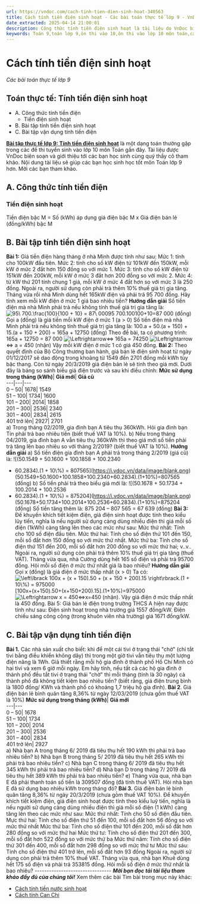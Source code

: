 ```yaml
---
url: https://vndoc.com/cach-tinh-tien-dien-sinh-hoat-340563
title: Cách tính tiền điện sinh hoạt - Các bài toán thực tế lớp 9 - VnDoc.com
date_extracted: 2025-04-14 21:00:01
description: Công thức tính tiền điện sinh hoạt là tài liệu do VnDoc biên soạn giúp các bạn học sinh ôn tập, củng cố thêm kiến thức về Toán thực tế 9 để làm tốt đề tuyển sinh lớp 10 môn Toán sắp tới.
keywords: Toán 9,toán lớp 9,ôn thi vào 10,ôn thi vào lớp 10 môn toán,cách tính tiền điện sinh hoạt công thức tính tiền điện,tiền điện sinh hoạt,công thức tính tiền điện sinh hoạt,bậc thang tiền điện,cong thuc tinh tien dien,bài toán thực tế,toán thực tế 9,toán thực tế,bai toan thuc te,bai toan thuc te lop 9,bài toán thực tế lớp 9,các bài toán thực tế lớp 9
---
```


# Cách tính tiền điện sinh hoạt
 _Các bài toán thực tế lớp 9_
## Toán thực tế: Tính tiền điện sinh hoạt
  * A. Công thức tính tiền điện
    * Tiền điện sinh hoạt
  * B. Bài tập tính tiền điện sinh hoạt
  * C. Bài tập vận dụng tính tiền điện

[**Bài tập thực tế lớp 9: Tính tiền điện sinh hoạt**](<https://vndoc.com/cach-tinh-tien-dien-sinh-hoat-340563>) là một dạng toán thường gặp trong các đề thi tuyển sinh vào lớp 10 môn Toán gần đây. Tài liệu được VnDoc biên soạn và giới thiệu tới các bạn học sinh cùng quý thầy cô tham khảo. Nội dung tài liệu sẽ giúp các bạn học sinh học tốt môn Toán lớp 9 hơn. Mời các bạn tham khảo.
## A. Công thức tính tiền điện
### Tiền điện sinh hoạt
Tiền điện bậc M = Số \(kWh\) áp dụng giá điện bậc M x Giá điện bán lẻ \(đồng/kWh\) bậc M
## B. Bài tập tính tiền điện sinh hoạt
**Bài 1:** Giá tiền điện hàng tháng ở nhà Minh được tính như sau:
Mức 1: tính cho 100kW đầu tiên.
Mức 2: tính cho số kW điện từ 101kW đến 150kW, mỗi kW ở mức 2 đắt hơn 150 đồng so với mức 1.
Mức 3: tính cho số kW điện từ 151kW đến 200kW, mỗi kW ở mức 3 đắt hơn 200 đồng so với mức 2.
Mức 4: từ kW thứ 201 tính chung 1 giá, mỗi kW ở mức 4 đắt hơn so với mức 3 là 250 đồng.
Ngoài ra, người sử dụng còn phải trả thêm 10% thuế giá trị gia tăng.
Tháng vừa rồi nhà Minh dùng hết 165kW điện và phải trả 95 700 đồng. Hãy tính xem mỗi kW điện ở mức 1 giá bao nhiêu tiền?
**Hướng dẫn giải**
Số tiền điện mà nhà Minh phải trả nếu không tính thuế giá trị gia tăng là:
![95\\ 700.\\frac{100}{100 + 10} = 87\\
000](https://i.vdoc.vn/data/image/blank.png)95 700.100100+10=87 000 \(đồng\)
Gọi a \(đồng\) là giá tiền mỗi kW điện ở mức 1 \(a > 0\)
Số tiền điện mà nhà Minh phải trả nếu không tính thuế giá trị gia tăng là:
100.a + 50.\(a + 150\) + 15.\(a + 150 + 200\) = 165a + 12750 \(đồng\)
Theo đề bài, ta có phương trình:
165a + 12750 = 87 000
![\\Leftrightarrow](https://i.vdoc.vn/data/image/blank.png)⇔ 165a = 74250
![\\Leftrightarrow](https://i.vdoc.vn/data/image/blank.png)⇔ a = 450 \(nhận\)
Vậy mỗi kW điện ở mức 1 có giá 450 đồng.
**Bài 2:** Theo quyết định của Bộ Công thương ban hành, giá bán lẻ điện sinh hoạt từ ngày 01/12/2017 sẽ dao động trong khoảng từ 1549 đến 2701 đồng mỗi kWh tùy bậc thang. Còn từ ngày 20/3/2019 giá điện bán lẻ sẽ tính theo giá mới. Dưới đây là bảng so sánh biểu giá điện trước và sau khi điều chỉnh:
**Mức sử dụng trong tháng \(kWh\)**| **Giá mới**| **Giá cũ**  
---|---|---  
0 – 50| 1678| 1549  
51 – 100| 1734| 1600  
101 – 200| 2014| 1858  
201 – 300| 2536| 2340  
301 – 400| 2834| 2615  
401 trở lên| 2927| 2701  
a\) Trong tháng 02/2019, gia đinh bạn A tiêu thụ 360kWh. Hỏi gia đinh bạn Tín phải trả bao nhiêu tiền \(biết thuế VAT là 10%\).
b\) Nếu trong tháng 04/2019, gia đình bạn A vẫn tiêu thụ 360kWh thì theo giá mới số tiền phải trả tăng lên bao nhiêu so với tháng 2/2019? \(biết thuế VAT là 10%\).
**Hướng dẫn giải**
a\) Số tiền điện gia đình bạn A phải trả trong tháng 2/2019 \(giá cũ\) là:
![\(50.1549 + 50.1600 + 100.1858 + 100.2340
+ 60.2834\).\(1 + 10\\%\) = 807565](https://i.vdoc.vn/data/image/blank.png)\(50.1549+50.1600+100.1858+100.2340+60.2834\).\(1+10%\)=807565 \(đồng\)
b\) Số tiền phải trả theo biểu giá mới là:
![\(50.1678 + 50.1734 + 100.2014 + 100.2536
+ 60.2834\).\(1 + 10\\%\) = 875204](https://i.vdoc.vn/data/image/blank.png)\(50.1678+50.1734+100.2014+100.2536+60.2834\).\(1+10%\)=875204 \(đồng\)
Số tiền tăng thêm là: 875 204 – 807 565 = 67 639 \(đồng\)
**Bài 3:** Đế khuyến khích tiết kiệm điện, giá điện sinh hoạt được tính theo kiểu lũy tiến, nghĩa là nếu người sử dụng càng dùng nhiều điện thì giá mỗi số điện \(1kWh\) càng tăng lên theo các mức như sau:
Mức thứ nhất: Tính cho 100 số điện đầu tiên.
Mức thứ hai: Tính cho số điện thứ 101 đến 150, mỗi số đắt hơn 150 đồng so với mức thứ nhất.
Mức thứ ba: Tính cho số điện thứ 151 đến 200, mỗi số đắt hơn 200 đồng so với mức thứ hai; v..v..
Ngoài ra, người sử dụng còn phải trả thêm 10% thuế giá trị gia tăng \(thuế VAT\). Tháng vừa qua, nhà Cường dùng hết 165 số điện và phải trả 95700 đồng. Hỏi mỗi số điện ở mức thứ nhất giá là bao nhiêu?
**Hướng dẫn giải**
Gọi x \(đồng\) là giá điện ở mức thấp nhất \(x > 0\)
Ta có: ![\\left\\lbrack 100x + \(x + 150\).50 +
\(x + 150 + 200\).15 \\right\\rbrack.\(1 + 10\\%\) = 975000](https://i.vdoc.vn/data/image/blank.png)\[100x+\(x+150\).50+\(x+150+200\).15\].\(1+10%\)=975000
![\\Leftrightarrow x = 450](https://i.vdoc.vn/data/image/blank.png)⇔x=450 \(nhận\).
Vậy giá điện ở mức thấp nhất là 450 đồng.
Bài 5: Giá bán lẻ điện trong trường THCS A hiện nay được tính như sau:
Điện sinh hoạt trong nhà trường giá 1557 đồng/kW.
Điện chiếu sáng công cộng \(trong khuôn viên nhà trường\) giá 1671 đồng/kW.
## C. Bài tập vận dụng tính tiền điện
**Bài 1.** Các nhà sản xuất cho biết: khi để một cái tivi ở trạng thái "chờ" \(chỉ tắt tivi bằng điều khiển không dây\) thì trong một giờ tivi vẫn tiêu thụ một lượng điện năng là 1Wh. Giả thiết rằng mỗi hộ gia đình ở thành phố Hồ Chí Minh có hai tivi và xem 6 giờ mỗi ngày. Em hãy tính, nếu tất cả các hộ gia đình ở thành phố đều tắt tivi ở trạng thái "chờ" thì mỗi tháng \(tính là 30 ngày\) cả thành phố đã không tiết kiệm bao nhiêu tiền? \(biết rằng, giá điện trung bình là 1800 đồng/ KWh và thành phố có khoảng 1,7 triệu hộ gia đình\).
**Bài 2**. Giá điện bán lẻ bình quân tăng 8,36% từ ngày 12/03/2019 \(chưa gồm thuế VAT là 10%\)
**Mức sử dụng trong tháng \(kWh\)**| **Giá mới**  
---|---  
0 – 50| 1678  
51 – 100| 1734  
101 – 200| 2014  
201 – 300| 2536  
301 – 400| 2834  
401 trở lên| 2927  
a\) Nhà bạn A trong tháng 6/ 2019 đã tiêu thụ hết 190 kWh thì phải trả bao nhiêu tiền?
b\) Nhà bạn B trong tháng 5/ 2019 đã tiêu thụ hết 265 kWh thì phải trả bao nhiêu tiền?
c\) Nhà bạn C trong tháng 6/ 2019 đã tiêu thụ hết 345 kWh thì phải trả bao nhiêu tiền?
d\) Nhà bạn D trong tháng 7/ 2019 đã tiêu thụ hết 389 kWh thì phải trả bao nhiêu tiền?
e\) Tháng vừa qua, nhà bạn E đã phải thanh toán số tiền là 309507 đồng \(đã tính thuế VAT\). Hỏi nhà bạn E đã sử dụng bao nhiêu kWh trong tháng đó?
**Bài 3.** Giá điện bán lẻ bình quân tăng 8,36% từ ngày 20/3/2019 \(chưa gò̀m thuế VAT 10%\). Để khuyến khích tiết kiệm điện, giá điện sinh hoạt được tính theo kiểu luỹ tiến, nghĩa là nếu người sử dụng càng dùng nhiều điện thì giá mỗi số điện \(1 kWh\) càng tăng lên theo các mức như sau:
Mức thứ nhất: Tính cho 50 số điện đầu tiên.
Mực thứ hai: Tính cho số điện thứ 51 đến 100, mỗi số đắt hơn 56 đồng so với mức thứ nhất
Mức thứ ba: Tính cho số điện thứ 101 đến 200, mỗi số đắt hơn 280 đồng so với mức thứ hai
Mức thứ tư: Tính cho số điện thứ 201 đến 300, mỗi số đắt hơn 522 đồng so với mức thứ ba
Mức thứ năm: Tính cho số điện thứ 301 đến 400, mỗi số đắt hơn 298 đồng so với mức thứ tư
Mức thứ sáu: Tính cho số điện thứ 401 trở lên, mỗi số đắt hơn 93 đồng
Ngoài ra, người sử dụng còn phải trả thêm 10% thuế VAT. Tháng vừa qua, nhà bạn Khuê dùng hết 175 số điện và phải trả 353815 đồng. Hỏi mỗi số điện ở mức thứ nhất là bao nhiêu?
\--------------------------------
_**Mời bạn đọc tải tài liệu tham khảo đầy đủ của chúng tôi\!**_
Xem thêm các bài Tìm bài trong mục này khác:
  * [Cách tính tiền nước sinh hoạt](</cach-tinh-tien-nuoc-sinh-hoat-340588>)
  * [Cách tính Can Chi](</cach-tinh-can-chi-340677>)

